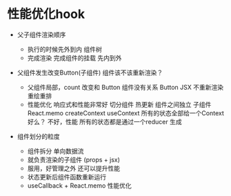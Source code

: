 # 性能优化hook

- 父子组件渲染顺序
    - 执行的时候先外到内  组件树
    - 完成渲染 完成组件的挂载 先内到外
- 父组件发生改变Button(子组件) 组件该不该重新渲染？
    - 父组件局部，count 改变和 Button 组件没有关系
        Button JSX  不重新渲染 重绘重排
    - 性能优化
        响应式和性能非常好
        切分组件  热更新
        组件之间独立
        子组件 React.memo
        createContext useContext  所有的状态全部给一个Context 好么？
        不好，性能 所有的状态都是通过一个reducer 生成

- 组件划分的粒度
    - 组件拆分 单向数据流
    - 就负责渲染的子组件 (props + jsx)
    - 服用，好管理之外 还可以提升性能
    - 状态更新后组件函数重新运行
    - useCallback + React.memo 性能优化